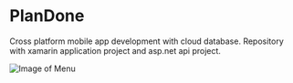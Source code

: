 # PlanDone


Cross platform mobile app development with cloud database. 
Repository with xamarin application project and asp.net api project.

![Image of Menu](https://github.com/BenedyktDuch/PlanDone/blob/master/Presentation/MenuListView%20%E2%80%94%20kopia.JPG)


